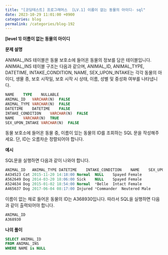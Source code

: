 ```yaml
---
title: "[코딩테스트] 프로그래머스  [LV.1] 이름이 없는 동물의 아이디- sql"
date: 2023-10-29 11:01:00 +0900
categories: blog
permalink: /categories/blog-192
---
```



**[level 1] 이름이 없는 동물의 아이디**



**문제 설명**

ANIMAL_INS 테이블은 동물 보호소에 들어온 동물의 정보를 담은 테이블입니다. ANIMAL_INS 테이블 구조는 다음과 같으며, ANIMAL_ID, ANIMAL_TYPE, DATETIME, INTAKE_CONDITION, NAME, SEX_UPON_INTAKE는 각각 동물의 아이디, 생물 종, 보호 시작일, 보호 시작 시 상태, 이름, 성별 및 중성화 여부를 나타냅니다.

```sql
NAME	TYPE	NULLABLE
ANIMAL_ID	VARCHAR(N)	FALSE
ANIMAL_TYPE	VARCHAR(N)	FALSE
DATETIME	DATETIME	FALSE
INTAKE_CONDITION	VARCHAR(N)	FALSE
NAME	VARCHAR(N)	TRUE
SEX_UPON_INTAKE	VARCHAR(N)	FALSE
```

동물 보호소에 들어온 동물 중, 이름이 있는 동물의 ID를 조회하는 SQL 문을 작성해주세요. 단, ID는 오름차순 정렬되어야 합니다.






**예시**

SQL문을 실행하면 다음과 같이 나와야 합니다.

```sql
ANIMAL_ID	ANIMAL_TYPE	DATETIME	INTAKE_CONDITION	NAME	SEX_UPON_INTAKE
A434523	Cat	2015-11-20 14:18:00	Normal	NULL	Spayed Female
A562649	Dog	2014-03-20 18:06:00	Sick	NULL	Spayed Female
A524634	Dog	2015-01-02 18:54:00	Normal	*Belle	Intact Female
A465637	Dog	2017-06-04 08:17:00	Injured	*Commander	Neutered Male
```

이름이 없는 채로 들어온 동물의 ID는 A368930입니다. 따라서 SQL을 실행하면 다음과 같이 출력되어야 합니다.


```sql
ANIMAL_ID
A368930
```



**나의 풀이**

```sql
SELECT ANIMAL_ID 
FROM ANIMAL_INS 
WHERE NAME is NULL
```


